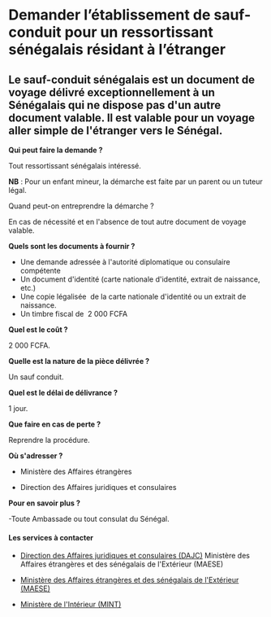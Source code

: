 # Demander l’établissement de sauf-conduit pour un ressortissant sénégalais résidant à l’étranger

Le sauf-conduit sénégalais est un document de voyage délivré exceptionnellement à un Sénégalais qui ne dispose pas d'un autre document valable. Il est valable pour un voyage aller simple de l'étranger vers le Sénégal.
-------------------------------------------------------------------------------------------------------------------------------------------------------------------------------------------------------------------------

**Qui peut faire la demande ?**

Tout ressortissant sénégalais intéressé.

**NB** : Pour un enfant mineur, la démarche est faite par un parent ou un tuteur légal.  

Quand peut-on entreprendre la démarche ?

En cas de nécessité et en l'absence de tout autre document de voyage valable.  

**Quels sont les documents à fournir ?**

*   Une demande adressée à l'autorité diplomatique ou consulaire compétente
*   Un document d'identité (carte nationale d'identité, extrait de naissance, etc.)   
*   Une copie légalisée  de la carte nationale d'identité ou un extrait de naissance.
*   Un timbre fiscal de  2 000 FCFA

**Quel est le coût ?**

2 000 FCFA.

**Quelle est la nature de la pièce délivrée ?** 

Un sauf conduit.

**Quel est le délai de délivrance ?**

1 jour.

**Que faire en cas de perte ?**

Reprendre la procédure.

**Où s'adresser ?**

*   Ministère des Affaires étrangères

*   Direction des Affaires juridiques et consulaires

**Pour en savoir plus ?**  

\-Toute Ambassade ou tout consulat du Sénégal.

#### Les services à contacter

*   [Direction des Affaires juridiques et consulaires (DAJC)](../../../services/direction-des-affaires-juridiques-et-consulaires-dajc.md) Ministère des Affaires étrangères et des sénégalais de l'Extérieur (MAESE)  
    
*   [Ministère des Affaires étrangères et des sénégalais de l'Extérieur (MAESE)](../../../services/ministere-des-affaires-etrangeres-et-des-senegalais-de-lexterieur-maese.md)
*   [Ministère de l'Intérieur (MINT)](../../../services/ministere-de-linterieur-mint.md)